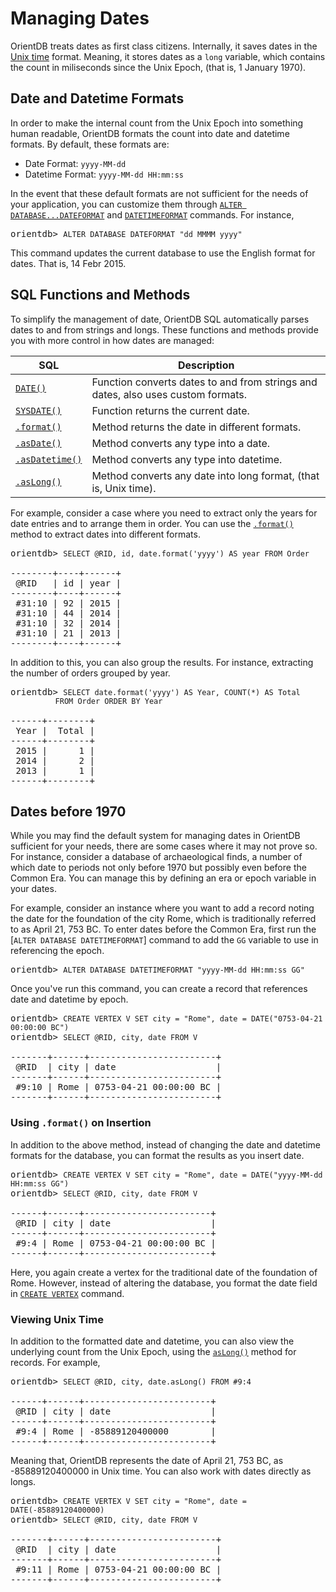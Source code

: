 # Managing Dates

OrientDB treats dates as first class citizens.  Internally, it saves dates in the [Unix time](https://en.wikipedia.org/wiki/Unix_time) format.  Meaning, it stores dates as a `long` variable, which contains the count in miliseconds since the Unix Epoch, (that is, 1 January 1970).

## Date and Datetime Formats

In order to make the internal count from the Unix Epoch into something human readable, OrientDB formats the count into date and datetime formats.  By default, these formats are:

- Date Format: `yyyy-MM-dd`
- Datetime Format: `yyyy-MM-dd HH:mm:ss`

In the event that these default formats are not sufficient for the needs of your application, you can customize them through [`ALTER DATABASE...DATEFORMAT`](SQL-Alter-Database.md) and [`DATETIMEFORMAT`](SQL-Alter-Database.md) commands.  For instance,

<pre>
orientdb> <code class="lang-sql userinput">ALTER DATABASE DATEFORMAT "dd MMMM yyyy"</code>
</pre>

This command updates the current database to use the English format for dates.  That is, 14 Febr 2015.

## SQL Functions and Methods

To simplify the management of date, OrientDB SQL automatically parses dates to and from strings and longs.  These functions and methods provide you with more control in how dates are managed:

| SQL | Description |
|----|----|
| [`DATE()`](SQL-Functions.md#date) | Function converts dates to and from strings and dates, also uses custom formats.|
| [`SYSDATE()`](SQL-Functions.md#sysdate) | Function returns the current date.|
| [`.format()`](SQL-Methods.md#format) | Method returns the date in different formats.|
| [`.asDate()`](SQL-Methods.md#asdate) | Method converts any type into a date.|
| [`.asDatetime()`](SQL-Methods.md#asdatetime) | Method converts any type into datetime.|
| [`.asLong()`](SQL-Methods.md#aslong)| Method converts any date into long format, (that is, Unix time).|

For example, consider a case where you need to extract only the years for date entries and to arrange them in order.  You can use the [`.format()`](SQL-Methods.md#format) method to extract dates into different formats.

<pre>
orientdb> <code class="lang-sql userinput">SELECT @RID, id, date.format('yyyy') AS year FROM Order</code>

--------+----+------+
 @RID   | id | year |
--------+----+------+
 #31:10 | 92 | 2015 |
 #31:10 | 44 | 2014 |
 #31:10 | 32 | 2014 |
 #31:10 | 21 | 2013 |
--------+----+------+
</pre>

In addition to this, you can also group the results.  For instance, extracting the number of orders grouped by year.

<pre>
orientdb> <code class="lang-sql userinput">SELECT date.format('yyyy') AS Year, COUNT(*) AS Total 
          FROM Order ORDER BY Year</code>

------+--------+
 Year |  Total |
------+--------+
 2015 |      1 |
 2014 |      2 |
 2013 |      1 |
------+--------+
</pre>

## Dates before 1970

While you may find the default system for managing dates in OrientDB sufficient for your needs, there are some cases where it may not prove so.  For instance, consider a database of archaeological finds, a number of which date to periods not only before 1970 but possibly even before the Common Era.  You can manage this by defining an era or epoch variable in your dates.

For example, consider an instance where you want to add a record noting the date for the foundation of the city Rome, which is traditionally referred to as April 21, 753 BC.  To enter dates before the Common Era, first run the [`ALTER DATABASE DATETIMEFORMAT`] command to add the `GG` variable to use in referencing the epoch.

<pre>
orientdb> <code class="lang-sql userinput">ALTER DATABASE DATETIMEFORMAT "yyyy-MM-dd HH:mm:ss GG"</code>
</pre>

Once you've run this command, you can create a record that references date and datetime by epoch.

<pre>
orientdb> <code class="lang-sql userinput">CREATE VERTEX V SET city = "Rome", date = DATE("0753-04-21 00:00:00 BC")</code>
orientdb> <code class="lang-sql userinput">SELECT @RID, city, date FROM V</code>

-------+------+------------------------+
 @RID  | city | date                   |
-------+------+------------------------+
 #9:10 | Rome | 0753-04-21 00:00:00 BC |
-------+------+------------------------+
</pre>

### Using `.format()` on Insertion

In addition to the above method, instead of changing the date and datetime formats for the database, you can format the results as you insert date.

<pre>
orientdb> <code class="lang-sql userinput">CREATE VERTEX V SET city = "Rome", date = DATE("yyyy-MM-dd HH:mm:ss GG")</code>
orientdb> <code class="lang-sql userinput">SELECT @RID, city, date FROM V</code>

------+------+------------------------+
 @RID | city | date                   |
------+------+------------------------+
 #9:4 | Rome | 0753-04-21 00:00:00 BC |
------+------+------------------------+
</pre>

Here, you again create a vertex for the traditional date of the foundation of Rome.  However, instead of altering the database, you format the date field in [`CREATE VERTEX`](SQL-Create-Vertex.md) command.

### Viewing Unix Time

In addition to the formatted date and datetime, you can also view the underlying count from the Unix Epoch, using the [`asLong()`](SQL-Methods.md#aslong) method for records.  For example,

<pre>
orientdb> <code class='lang-sql userinput'>SELECT @RID, city, date.asLong() FROM #9:4</code>

------+------+------------------------+
 @RID | city | date                   |
------+------+------------------------+
 #9:4 | Rome | -85889120400000        |
------+------+------------------------+
</pre>

Meaning that, OrientDB represents the date of April 21, 753 BC, as -85889120400000 in Unix time.  You can also work with dates directly as longs.

<pre>
orientdb> <code class="lang-sql userinput">CREATE VERTEX V SET city = "Rome", date = DATE(-85889120400000)</code>
orientdb> <code class="lang-sql userinput">SELECT @RID, city, date FROM V</code>

-------+------+------------------------+
 @RID  | city | date                   |
-------+------+------------------------+
 #9:11 | Rome | 0753-04-21 00:00:00 BC |
-------+------+------------------------+
</pre>


